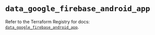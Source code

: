 # `data_google_firebase_android_app`

Refer to the Terraform Registry for docs: [`data_google_firebase_android_app`](https://registry.terraform.io/providers/hashicorp/google-beta/5.29.1/docs/data-sources/google_firebase_android_app).

